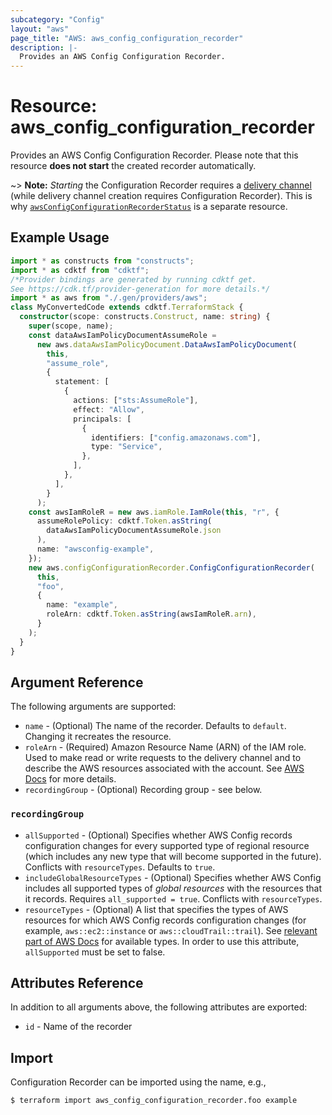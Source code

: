 ```yaml
---
subcategory: "Config"
layout: "aws"
page_title: "AWS: aws_config_configuration_recorder"
description: |-
  Provides an AWS Config Configuration Recorder.
---
```


# Resource: aws_config_configuration_recorder

Provides an AWS Config Configuration Recorder. Please note that this resource **does not start** the created recorder automatically.

~> **Note:** _Starting_ the Configuration Recorder requires a [delivery channel](/docs/providers/aws/r/config_delivery_channel.html) (while delivery channel creation requires Configuration Recorder). This is why [`awsConfigConfigurationRecorderStatus`](/docs/providers/aws/r/config_configuration_recorder_status.html) is a separate resource.

## Example Usage

```typescript
import * as constructs from "constructs";
import * as cdktf from "cdktf";
/*Provider bindings are generated by running cdktf get.
See https://cdk.tf/provider-generation for more details.*/
import * as aws from "./.gen/providers/aws";
class MyConvertedCode extends cdktf.TerraformStack {
  constructor(scope: constructs.Construct, name: string) {
    super(scope, name);
    const dataAwsIamPolicyDocumentAssumeRole =
      new aws.dataAwsIamPolicyDocument.DataAwsIamPolicyDocument(
        this,
        "assume_role",
        {
          statement: [
            {
              actions: ["sts:AssumeRole"],
              effect: "Allow",
              principals: [
                {
                  identifiers: ["config.amazonaws.com"],
                  type: "Service",
                },
              ],
            },
          ],
        }
      );
    const awsIamRoleR = new aws.iamRole.IamRole(this, "r", {
      assumeRolePolicy: cdktf.Token.asString(
        dataAwsIamPolicyDocumentAssumeRole.json
      ),
      name: "awsconfig-example",
    });
    new aws.configConfigurationRecorder.ConfigConfigurationRecorder(
      this,
      "foo",
      {
        name: "example",
        roleArn: cdktf.Token.asString(awsIamRoleR.arn),
      }
    );
  }
}

```

## Argument Reference

The following arguments are supported:

* `name` - (Optional) The name of the recorder. Defaults to `default`. Changing it recreates the resource.
* `roleArn` - (Required) Amazon Resource Name (ARN) of the IAM role. Used to make read or write requests to the delivery channel and to describe the AWS resources associated with the account. See [AWS Docs](http://docs.aws.amazon.com/config/latest/developerguide/iamrole-permissions.html) for more details.
* `recordingGroup` - (Optional) Recording group - see below.

### `recordingGroup`

* `allSupported` - (Optional) Specifies whether AWS Config records configuration changes for every supported type of regional resource (which includes any new type that will become supported in the future). Conflicts with `resourceTypes`. Defaults to `true`.
* `includeGlobalResourceTypes` - (Optional) Specifies whether AWS Config includes all supported types of _global resources_ with the resources that it records. Requires `all_supported = true`. Conflicts with `resourceTypes`.
* `resourceTypes` - (Optional) A list that specifies the types of AWS resources for which AWS Config records configuration changes (for example, `aws::ec2::instance` or `aws::cloudTrail::trail`). See [relevant part of AWS Docs](http://docs.aws.amazon.com/config/latest/APIReference/API_ResourceIdentifier.html#config-Type-ResourceIdentifier-resourceType) for available types. In order to use this attribute, `allSupported` must be set to false.

## Attributes Reference

In addition to all arguments above, the following attributes are exported:

* `id` - Name of the recorder

## Import

Configuration Recorder can be imported using the name, e.g.,

```
$ terraform import aws_config_configuration_recorder.foo example
```

<!-- cache-key: cdktf-0.17.0-pre.15 input-16bf8514390e78a9822bb3b023f2cfa6f4e3e84c7464c4ac9ea27727788e987d -->
